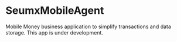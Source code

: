 # SeumxMobileAgent
Mobile Money business application to simplify transactions and data storage.
This app is under development.
